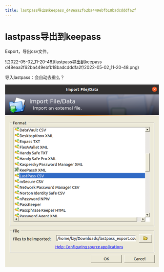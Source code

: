 ```yaml
---
title: lastpass导出到keepass_d48eaa2f62ba449ebfb18badcdddfa2f
---
```


# lastpass导出到keepass

Export，导出csv文件。

![2022-05-02_11-20-48](lastpass导出到keepass d48eaa2f62ba449ebfb18badcdddfa2f/2022-05-02_11-20-48.png)

导入lastpass：会自动去重么？

![Untitled 1](assets/66fb88f45db77041b92b943ffee99fa4.png)